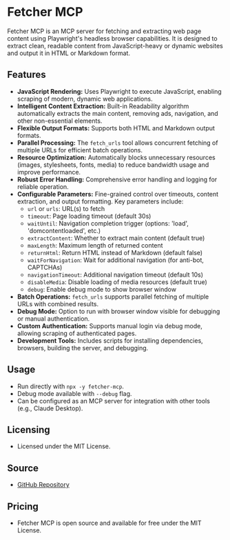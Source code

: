 # Fetcher MCP

Fetcher MCP is an MCP server for fetching and extracting web page content using Playwright's headless browser capabilities. It is designed to extract clean, readable content from JavaScript-heavy or dynamic websites and output it in HTML or Markdown format.

## Features

- **JavaScript Rendering:** Uses Playwright to execute JavaScript, enabling scraping of modern, dynamic web applications.
- **Intelligent Content Extraction:** Built-in Readability algorithm automatically extracts the main content, removing ads, navigation, and other non-essential elements.
- **Flexible Output Formats:** Supports both HTML and Markdown output formats.
- **Parallel Processing:** The `fetch_urls` tool allows concurrent fetching of multiple URLs for efficient batch operations.
- **Resource Optimization:** Automatically blocks unnecessary resources (images, stylesheets, fonts, media) to reduce bandwidth usage and improve performance.
- **Robust Error Handling:** Comprehensive error handling and logging for reliable operation.
- **Configurable Parameters:** Fine-grained control over timeouts, content extraction, and output formatting. Key parameters include:
  - `url` or `urls`: URL(s) to fetch
  - `timeout`: Page loading timeout (default 30s)
  - `waitUntil`: Navigation completion trigger (options: 'load', 'domcontentloaded', etc.)
  - `extractContent`: Whether to extract main content (default true)
  - `maxLength`: Maximum length of returned content
  - `returnHtml`: Return HTML instead of Markdown (default false)
  - `waitForNavigation`: Wait for additional navigation (for anti-bot, CAPTCHAs)
  - `navigationTimeout`: Additional navigation timeout (default 10s)
  - `disableMedia`: Disable loading of media resources (default true)
  - `debug`: Enable debug mode to show browser window
- **Batch Operations:** `fetch_urls` supports parallel fetching of multiple URLs with combined results.
- **Debug Mode:** Option to run with browser window visible for debugging or manual authentication.
- **Custom Authentication:** Supports manual login via debug mode, allowing scraping of authenticated pages.
- **Development Tools:** Includes scripts for installing dependencies, browsers, building the server, and debugging.

## Usage
- Run directly with `npx -y fetcher-mcp`.
- Debug mode available with `--debug` flag.
- Can be configured as an MCP server for integration with other tools (e.g., Claude Desktop).

## Licensing
- Licensed under the MIT License.

## Source
- [GitHub Repository](https://github.com/jae-jae/fetcher-mcp)

## Pricing
- Fetcher MCP is open source and available for free under the MIT License.